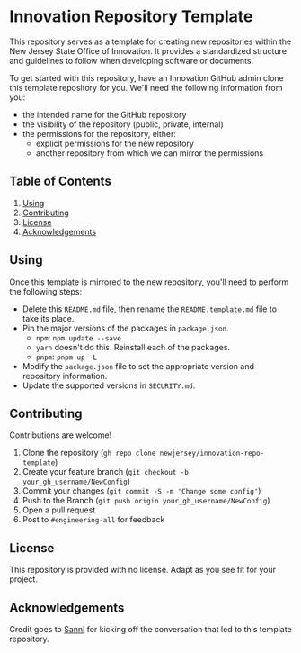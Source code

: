 # Innovation Repository Template

This repository serves as a template for creating new repositories within the New Jersey State
Office of Innovation. It provides a standardized structure and guidelines to follow when developing
software or documents.

To get started with this repository, have an Innovation GitHub admin clone this template repository
for you. We'll need the following information from you:

- the intended name for the GitHub repository
- the visibility of the repository (public, private, internal)
- the permissions for the repository, either:
  - explicit permissions for the new repository
  - another repository from which we can mirror the permissions

## Table of Contents

1. [Using](#using)
2. [Contributing](#contributing)
3. [License](#license)
4. [Acknowledgements](#acknowledgements)

## Using

Once this template is mirrored to the new repository, you'll need to perform the following steps:

- Delete this `README.md` file, then rename the `README.template.md` file to take its place.
- Pin the major versions of the packages in `package.json`.
  - `npm`: `npm update --save`
  - `yarn` doesn't do this. Reinstall each of the packages.
  - `pnpm`: `pnpm up -L`
- Modify the `package.json` file to set the appropriate version and repository information.
- Update the supported versions in `SECURITY.md`.

## Contributing

Contributions are welcome!

1. Clone the repository (`gh repo clone newjersey/innovation-repo-template`)
2. Create your feature branch (`git checkout -b your_gh_username/NewConfig`)
3. Commit your changes (`git commit -S -m 'Change some config'`)
4. Push to the Branch (`git push origin your_gh_username/NewConfig`)
5. Open a pull request
6. Post to `#engineering-all` for feedback

## License

This repository is provided with no license. Adapt as you see fit for your project.

## Acknowledgements

Credit goes to [Sanni](https://github.com/sannidhishukla) for kicking off the conversation that led
to this template repository.
